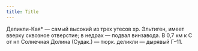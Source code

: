 ```yaml
---
title: Title
---
```


Деликли-Кая* — самый высокий из трех утесов хр. Эльтиген, имеет вверху сквозное
отверстие; в недрах — подвал винзавода. В 0,7 км к С от нп Солнечная Долина
(Судак.) — тюрк. деликли — дырявый Г–11.
